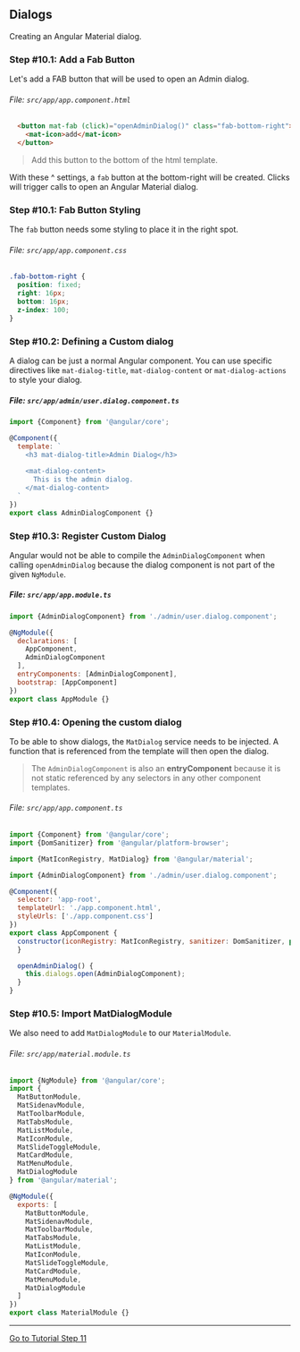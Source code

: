 ## Dialogs

Creating an Angular Material dialog.

### Step #10.1: Add a Fab Button

Let's add a FAB button that will be used to open an Admin dialog.

###### File: `src/app/app.component.html`

```html
  <button mat-fab (click)="openAdminDialog()" class="fab-bottom-right">
    <mat-icon>add</mat-icon>
  </button>
```

> Add this button to the bottom of the html template.

With these ^ settings, a `fab` button at the bottom-right will be created.
Clicks will trigger calls to open an Angular Material dialog.

### Step #10.1: Fab Button Styling

The `fab` button needs some styling to place it in the right spot.

###### File:  `src/app/app.component.css`


```css
.fab-bottom-right {
  position: fixed;
  right: 16px;
  bottom: 16px;
  z-index: 100;
}
```

### Step #10.2: Defining a Custom dialog

A dialog can be just a normal Angular component. You can use specific directives 
like `mat-dialog-title`, `mat-dialog-content` or `mat-dialog-actions` to style your dialog.

##### File:  `src/app/admin/user.dialog.component.ts`

```js
import {Component} from '@angular/core';

@Component({
  template: `
    <h3 mat-dialog-title>Admin Dialog</h3>
    
    <mat-dialog-content>
      This is the admin dialog.
    </mat-dialog-content>  
  `
})
export class AdminDialogComponent {}
```

### Step #10.3: Register Custom Dialog

Angular would not be able to compile the `AdminDialogComponent` when calling `openAdminDialog` because
the dialog component is not part of the given `NgModule`.

##### File: `src/app/app.module.ts`

```js
import {AdminDialogComponent} from './admin/user.dialog.component';

@NgModule({
  declarations: [
    AppComponent,
    AdminDialogComponent
  ],
  entryComponents: [AdminDialogComponent],
  bootstrap: [AppComponent]
})
export class AppModule {}
```

### Step #10.4: Opening the custom dialog

To be able to show dialogs, the `MatDialog` service needs to be injected. A function that is 
referenced from the template will then open the dialog.

> The `AdminDialogComponent` is also an **entryComponent** because it is not static referenced by any selectors in any other component templates.

###### File:  `src/app/app.component.ts`

```js
import {Component} from '@angular/core';
import {DomSanitizer} from '@angular/platform-browser';

import {MatIconRegistry, MatDialog} from '@angular/material';

import {AdminDialogComponent} from './admin/user.dialog.component';

@Component({
  selector: 'app-root',
  templateUrl: './app.component.html',
  styleUrls: ['./app.component.css']
})
export class AppComponent {
  constructor(iconRegistry: MatIconRegistry, sanitizer: DomSanitizer, private dialogs: MatDialog) {
  }

  openAdminDialog() {
    this.dialogs.open(AdminDialogComponent);
  }
}
```

### Step #10.5: Import MatDialogModule

We also need to add `MatDialogModule` to our `MaterialModule`.

###### File: `src/app/material.module.ts`

```js
import {NgModule} from '@angular/core';
import {
  MatButtonModule,
  MatSidenavModule,
  MatToolbarModule,
  MatTabsModule,
  MatListModule,
  MatIconModule,
  MatSlideToggleModule,
  MatCardModule,
  MatMenuModule,
  MatDialogModule
} from '@angular/material';

@NgModule({
  exports: [
    MatButtonModule,
    MatSidenavModule,
    MatToolbarModule,
    MatTabsModule,
    MatListModule,
    MatIconModule,
    MatSlideToggleModule,
    MatCardModule,
    MatMenuModule,
    MatDialogModule
  ]
})
export class MaterialModule {}

```

---

[Go to Tutorial Step 11](STEP_11.md)
